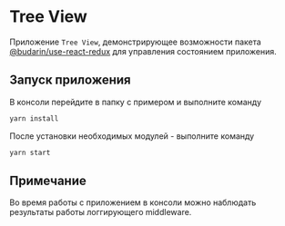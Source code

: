 # Tree View

Приложение `Tree View`, демонстрирующее возможности пакета [@budarin/use-react-redux](https://www.npmjs.com/package/@budarin/use-react-redux) для управления состоянием приложения.

## Запуск приложения

В консоли перейдите в папку с примером и выполните команду

```bash
yarn install
```

После установки необходимых модулей - выполните команду

```bash
yarn start
```

## Примечание

Во время работы с приложением в консоли можно наблюдать результаты работы логгирующего middleware.
